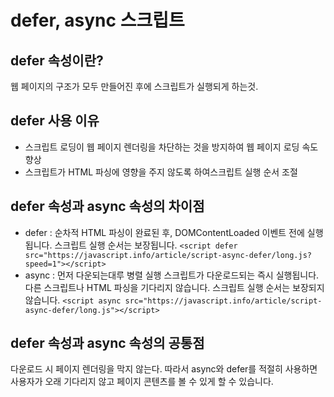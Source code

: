 # defer, async 스크립트

## defer 속성이란?

웹 페이지의 구조가 모두 만들어진 후에 스크립트가 실행되게 하는것.

## defer 사용 이유

- 스크립트 로딩이 웹 페이지 렌더링을 차단하는 것을 방지하여 웹 페이지 로딩 속도 향상
- 스크립트가 HTML 파싱에 영향을 주지 않도록 하여스크립트 실행 순서 조절

## defer 속성과 async 속성의 차이점

- defer : 순차적
  HTML 파싱이 완료된 후, DOMContentLoaded 이벤트 전에 실행됩니다. 스크립트 실행 순서는 보장됩니다.
  `<script defer src="https://javascript.info/article/script-async-defer/long.js?speed=1"></script>`
- async : 먼저 다운되는대루 병렬 실행
  스크립트가 다운로드되는 즉시 실행됩니다. 다른 스크립트나 HTML 파싱을 기다리지 않습니다. 스크립트 실행 순서는 보장되지 않습니다.
  `<script async src="https://javascript.info/article/script-async-defer/long.js"></script>`

## defer 속성과 async 속성의 공통점

다운로드 시 페이지 렌더링을 막지 않는다.
따라서 async와 defer를 적절히 사용하면 사용자가 오래 기다리지 않고 페이지 콘텐츠를 볼 수 있게 할 수 있습니다.
